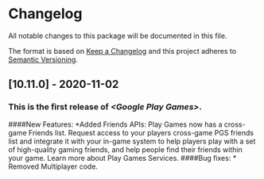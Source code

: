 # Changelog
All notable changes to this package will be documented in this file.

The format is based on [Keep a Changelog](http://keepachangelog.com/en/1.0.0/)
and this project adheres to [Semantic Versioning](http://semver.org/spec/v2.0.0.html).

## [10.11.0] - 2020-11-02

### This is the first release of *\<Google Play Games\>*.
####New Features:
    *Added Friends APIs: Play Games now has a cross-game Friends list. Request access to your players cross-game PGS friends list and integrate it with your in-game system to help players play with a set of high-quality gaming friends, and help people find their friends within your game. Learn more about Play Games Services.
####Bug fixes:
    * Removed Multiplayer code.
